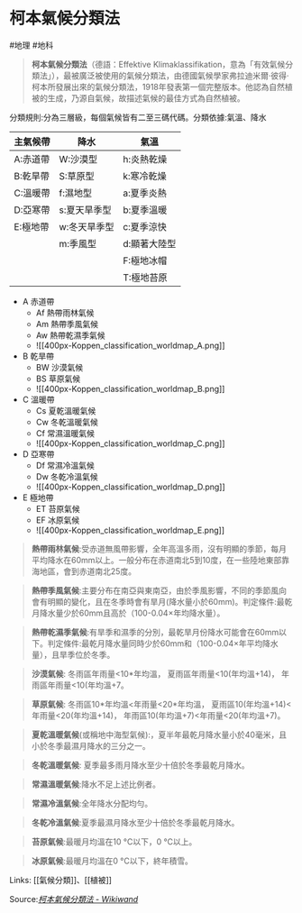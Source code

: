 # 柯本氣候分類法
#地理 #地科 
> **柯本氣候分類法**（德語：Effektive Klimaklassifikation，意為「有效氣候分類法」），最被廣泛被使用的氣候分類法，由德國氣候學家弗拉迪米爾·彼得·柯本所發展出來的氣候分類法，1918年發表第一個完整版本。他認為自然植被的生成，乃源自氣候，故描述氣候的最佳方式為自然植被。

分類規則:分為三層級，每個氣候皆有二至三碼代碼。分類依據:氣溫、降水

| 主氣候帶 | 降水 | 氣溫 |
| ----- | ----- | ----- |
|   A:赤道帶    |   W:沙漠型    |  h:炎熱乾燥     |
|    B:乾旱帶   |    S:草原型   |    k:寒冷乾燥   |
|   C:溫暖帶    |   f:濕地型    |      a:夏季炎熱 |
|   D:亞寒帶    |   s:夏天旱季型    |   b:夏季溫暖    |
|    E:極地帶   |    w:冬天旱季型  |    c:夏季涼快   |
|       |     m:季風型  |     d:顯著大陸型  |
|       |       |     F:極地冰帽  |
|       |       |      T:極地苔原 |
 

- A 赤道帶
	- Af 熱帶雨林氣候
	- Am 熱帶季風氣候
	- Aw 熱帶乾濕季氣候
	- ![[400px-Koppen_classification_worldmap_A.png]]
- B 乾旱帶
	- BW 沙漠氣候
	- BS 草原氣候
	- ![[400px-Koppen_classification_worldmap_B.png]]
- C 溫暖帶
	- Cs 夏乾溫暖氣候
	- Cw 冬乾溫暖氣候
	- Cf 常濕溫暖氣候
	- ![[400px-Koppen_classification_worldmap_C.png]]
- D 亞寒帶
	- Df 常濕冷溫氣候
	- Dw 冬乾冷溫氣候
	- ![[400px-Koppen_classification_worldmap_D.png]]
- E 極地帶
	- ET 苔原氣候
	- EF 冰原氣候
	- ![[400px-Koppen_classification_worldmap_E.png]]

> **熱帶雨林氣候**:受赤道無風帶影響，全年高溫多雨，沒有明顯的季節，每月平均降水在60mm以上。一般分布在赤道南北5到10度，在一些陸地東部靠海地區，會到赤道南北25度。

> **熱帶季風氣候**:主要分布在南亞與東南亞，由於季風影響，不同的季節風向會有明顯的變化，且在冬季時會有旱月(降水量小於60mm)。判定條件:最乾月降水量少於60mm且高於（100-0.04×年均降水量）。

>  **熱帶乾濕季氣候**:有旱季和濕季的分別，最乾旱月份降水可能會在60mm以下。判定條件:最乾月降水量同時少於60mm和（100-0.04×年平均降水量），且旱季位於冬季。

> **沙漠氣候**:
> 冬雨區年雨量<10\*年均溫，
> 夏雨區年雨量<10(年均溫+14)，
> 年雨區年雨量<10(年均溫+7。

> **草原氣候**:
> 冬雨區10\*年均溫<年雨量<20\*年均溫，
> 夏雨區10(年均溫+14)<年雨量<20(年均溫+14)，
> 年雨區10(年均溫+7)<年雨量<20(年均溫+7)。

> **夏乾溫暖氣候**(或稱地中海型氣候):，夏半年最乾月降水量小於40毫米，且小於冬季最濕月降水的三分之一。

> **冬乾溫暖氣候**: 夏季最多雨月降水至少十倍於冬季最乾月降水。

> **常濕溫暖氣候**:降水不足上述比例者。

> **常濕冷溫氣候**:全年降水分配均勻。

> **冬乾冷溫氣候**:夏季最濕月降水至少十倍於冬季最乾月降水。

> **苔原氣候**:最暖月均溫在10 °C以下，0 °C以上。

> **冰原氣候**:最暖月均溫在0 °C以下，終年積雪。












Links: [[氣候分類]]、[[植被]]

Source:*[柯本氣候分類法 - Wikiwand](https://www.wikiwand.com/zh-tw/%E6%9F%AF%E6%9C%AC%E6%B0%94%E5%80%99%E5%88%86%E7%B1%BB%E6%B3%95)*